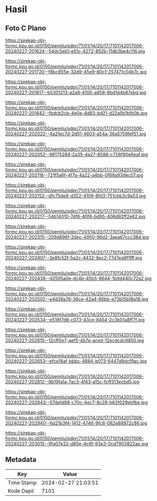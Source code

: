 # Hasil

## Foto C Plano

https://sirekap-obj-formc.kpu.go.id/0150/pemilu/pdpr/71/01/14/20/17/7101142017006-20240227-201624--54dc5eb1-e51c-4272-852b-11db3be4c116.jpg

https://sirekap-obj-formc.kpu.go.id/0150/pemilu/pdpr/71/01/14/20/17/7101142017006-20240227-201720--f8bc855e-32d9-45e9-80c1-257471c04b7c.jpg

https://sirekap-obj-formc.kpu.go.id/0150/pemilu/pdpr/71/01/14/20/17/7101142017006-20240227-201817--b5301213-a2a9-4100-a858-8bd1d4b87ebd.jpg

https://sirekap-obj-formc.kpu.go.id/0150/pemilu/pdpr/71/01/14/20/17/7101142017006-20240227-201842--fbdcb2cb-4e0e-4d83-bd21-d22a5b1bfb0b.jpg

https://sirekap-obj-formc.kpu.go.id/0150/pemilu/pdpr/71/01/14/20/17/7101142017006-20240227-202022--4a21ec7d-2d01-4603-a54a-36a5709fef51.jpg

https://sirekap-obj-formc.kpu.go.id/0150/pemilu/pdpr/71/01/14/20/17/7101142017006-20240227-202052--96175284-2a35-4a27-8588-c726f90e6eaf.jpg

https://sirekap-obj-formc.kpu.go.id/0150/pemilu/pdpr/71/01/14/20/17/7101142017006-20240227-202118--721f5a6f-4f7a-4a22-a4bb-0f68a93dec07.jpg

https://sirekap-obj-formc.kpu.go.id/0150/pemilu/pdpr/71/01/14/20/17/7101142017006-20240227-202152--dfc75de8-d352-4106-8fd3-751cbb3c9a53.jpg

https://sirekap-obj-formc.kpu.go.id/0150/pemilu/pdpr/71/01/14/20/17/7101142017006-20240227-202217--54b14010-7df8-40f6-bd95-406d92ff2e62.jpg

https://sirekap-obj-formc.kpu.go.id/0150/pemilu/pdpr/71/01/14/20/17/7101142017006-20240227-202315--209d896f-2dec-4950-96d2-3aea67ccc38d.jpg

https://sirekap-obj-formc.kpu.go.id/0150/pemilu/pdpr/71/01/14/20/17/7101142017006-20240227-202407--3e8fc52f-5a2c-4432-8ec2-77d7ea9f1fff.jpg

https://sirekap-obj-formc.kpu.go.id/0150/pemilu/pdpr/71/01/14/20/17/7101142017006-20240227-202438--d2595a0e-dc4b-45b5-8644-1b9d440c72a2.jpg

https://sirekap-obj-formc.kpu.go.id/0150/pemilu/pdpr/71/01/14/20/17/7101142017006-20240227-202502--e4d39a76-36ce-42a4-86bb-e73b15b18a18.jpg

https://sirekap-obj-formc.kpu.go.id/0150/pemilu/pdpr/71/01/14/20/17/7101142017006-20240227-202534--e518f7d8-c073-43ce-8454-2c3b01a8ff7f.jpg

https://sirekap-obj-formc.kpu.go.id/0150/pemilu/pdpr/71/01/14/20/17/7101142017006-20240227-202615--12cff0e7-aef5-4b7e-aced-12ecdcdc9850.jpg

https://sirekap-obj-formc.kpu.go.id/0150/pemilu/pdpr/71/01/14/20/17/7101142017006-20240227-202653--efce18af-bbbc-4884-b073-6447d9dcf9ac.jpg

https://sirekap-obj-formc.kpu.go.id/0150/pemilu/pdpr/71/01/14/20/17/7101142017006-20240227-202812--8b19fa1a-7ac3-4f43-a15c-fcff313ecbd5.jpg

https://sirekap-obj-formc.kpu.go.id/0150/pemilu/pdpr/71/01/14/20/17/7101142017006-20240227-202843--57da1d98-c70c-4ec7-8c28-b62f029ebfbe.jpg

https://sirekap-obj-formc.kpu.go.id/0150/pemilu/pdpr/71/01/14/20/17/7101142017006-20240227-202940--6d21b3f4-1412-4746-9fc8-082e88972c86.jpg

https://sirekap-obj-formc.kpu.go.id/0150/pemilu/pdpr/71/01/14/20/17/7101142017006-20240227-203015--9fa07e22-d80e-4c6f-93e3-0cd7903822ae.jpg


## Metadata

| Key        | Value               |
| ---------- | ------------------- |
| Time Stamp | 2024-02-27 21:03:51 |
| Kode Dapil | 7101                |



